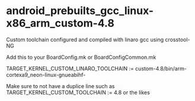 android_prebuilts_gcc_linux-x86_arm_custom-4.8
==============================================
Custom toolchain configured and compiled with linaro gcc using crosstool-NG

Add this to your BoardConfig.mk or BoardConfigCommon.mk

TARGET_KERNEL_CUSTOM_LINARO_TOOLCHAIN := custom-4.8/bin/arm-cortexa9_neon-linux-gnueabihf-

Make sure to not have a duplice line such as TARGET_KERNEL_CUSTOM_TOOLCHAIN := 4.8 or the likes

